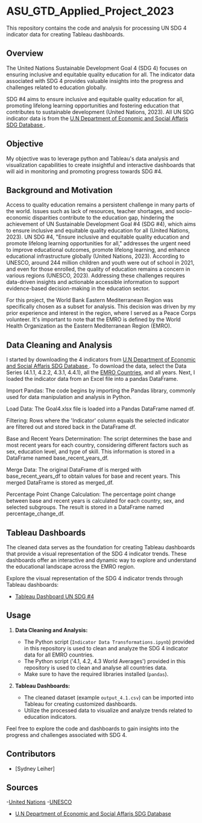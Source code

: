 # ASU_GTD_Applied_Project_2023

This repository contains the code and analysis for processing UN SDG 4 indicator data for creating Tableau dashboards.

## Overview

The United Nations Sustainable Development Goal 4 (SDG 4) focuses on ensuring inclusive and equitable quality education for all. The indicator data associated with SDG 4 provides valuable insights into the progress and challenges related to education globally.

SDG #4 aims to ensure inclusive and equitable quality education for all, promoting lifelong learning opportunities and fostering education that contributes to sustainable development (United Nations, 2023). 
All UN SDG indicator data is from the [U.N Department of Economic and Social Affaris SDG Database ](https://unstats.un.org/sdgs/dataportal/database).

## Objective

My objective was to leverage python and Tableau's data analysis and visualization capabilities to create insightful and interactive dashboards that will aid in monitoring and promoting progress towards SDG #4.

## Background and Motivation

Access to quality education remains a persistent challenge in many parts of the world. Issues such as lack of resources, teacher shortages, and socio-economic disparities contribute to the education gap, hindering the achievement of UN Sustainable Development Goal #4 (SDG #4), which aims to ensure inclusive and equitable quality education for all (United Nations, 2023). UN SDG #4, "Ensure inclusive and equitable quality education and promote lifelong learning opportunities for all," addresses the urgent need to improve educational outcomes, promote lifelong learning, and enhance educational infrastructure globally (United Nations, 2023). According to UNESCO, around 244 million children and youth were out of school in 2021, and even for those enrolled, the quality of education remains a concern in various regions (UNESCO, 2023). Addressing these challenges requires data-driven insights and actionable accessible information to support evidence-based decision-making in the education sector.

For this project, the World Bank Eastern Mediterranean Region was specifically chosen as a subset for analysis. This decision was driven by my prior experience and interest in the region, where I served as a Peace Corps volunteer. It's important to note that the EMRO is defined by the World Health Organization as the Eastern Mediterranean Region (EMRO). 

## Data Cleaning and Analysis

I started by downloading the 4 indicators from [U.N Department of Economic and Social Affaris SDG Database ](https://unstats.un.org/sdgs/dataportal/database) . To download the data, select the Data Series (4.1.1, 4.2.2, 4.3.1, 4.4.1), all the [EMRO Countries](https://www.emro.who.int/countries.html), and all years. Next, I loaded the indicator data from an Excel file into a pandas DataFrame.

Import Pandas: The code begins by importing the Pandas library, commonly used for data manipulation and analysis in Python.

Load Data: The Goal4.xlsx file is loaded into a Pandas DataFrame named df.

Filtering: Rows where the 'Indicator' column equals the selected indicator are filtered out and stored back in the DataFrame df.

Base and Recent Years Determination: The script determines the base and most recent years for each country, considering different factors such as sex, education level, and type of skill. This information is stored in a DataFrame named base_recent_years_df.

Merge Data: The original DataFrame df is merged with base_recent_years_df to obtain values for base and recent years. This merged DataFrame is stored as merged_df.

Percentage Point Change Calculation: The percentage point change between base and recent years is calculated for each country, sex, and selected subgroups. The result is stored in a DataFrame named percentage_change_df.

## Tableau Dashboards

The cleaned data serves as the foundation for creating Tableau dashboards that provide a visual representation of the SDG 4 indicator trends. These dashboards offer an interactive and dynamic way to explore and understand the educational landscape across the EMRO region.

Explore the visual representation of the SDG 4 indicator trends through Tableau dashboards:
- [Tableau Dashboard UN SDG #4](https://public.tableau.com/views/ASUGTDFinalProject-UNSDG4/Coverpage?:language=en-US&:display_count=n&:origin=viz_share_link)

## Usage

1. **Data Cleaning and Analysis:**
   - The Python script (`Indicator Data Transformations.ipynb`) provided in this repository is used to clean and analyze the SDG 4 indicator data for all EMRO countries.
   - The Python script ('4.1, 4.2, 4.3 World Averages') provided in this repository is used to clean and analyse all countries data.
   - Make sure to have the required libraries installed (`pandas`).

2. **Tableau Dashboards:**
   - The cleaned dataset (example `output_4.1.csv`) can be imported into Tableau for creating customized dashboards.
   - Utilize the processed data to visualize and analyze trends related to education indicators.

Feel free to explore the code and dashboards to gain insights into the progress and challenges associated with SDG 4.

## Contributors

- [Sydney Leiher]

## Sources
-[United Nations](https://sdgs.un.org/goals)
-[UNESCO](https://en.unesco.org/sustainabledevelopmentgoals)
- [U.N Department of Economic and Social Affaris SDG Database ](https://unstats.un.org/sdgs/dataportal/database)
